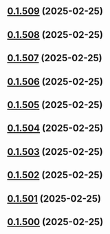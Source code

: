 ## [0.1.509](https://github.com/binary-braids/terraform-oracle/compare/v0.1.508...v0.1.509) (2025-02-25)



## [0.1.508](https://github.com/binary-braids/terraform-oracle/compare/v0.1.507...v0.1.508) (2025-02-25)



## [0.1.507](https://github.com/binary-braids/terraform-oracle/compare/v0.1.506...v0.1.507) (2025-02-25)



## [0.1.506](https://github.com/binary-braids/terraform-oracle/compare/v0.1.505...v0.1.506) (2025-02-25)



## [0.1.505](https://github.com/binary-braids/terraform-oracle/compare/v0.1.504...v0.1.505) (2025-02-25)



## [0.1.504](https://github.com/binary-braids/terraform-oracle/compare/v0.1.503...v0.1.504) (2025-02-25)



## [0.1.503](https://github.com/binary-braids/terraform-oracle/compare/v0.1.502...v0.1.503) (2025-02-25)



## [0.1.502](https://github.com/binary-braids/terraform-oracle/compare/v0.1.501...v0.1.502) (2025-02-25)



## [0.1.501](https://github.com/binary-braids/terraform-oracle/compare/v0.1.500...v0.1.501) (2025-02-25)



## [0.1.500](https://github.com/binary-braids/terraform-oracle/compare/v0.1.499...v0.1.500) (2025-02-25)



